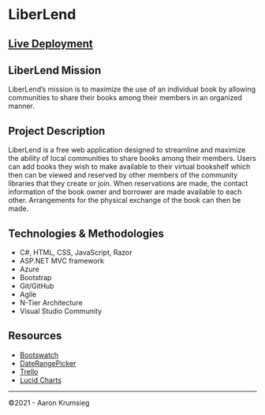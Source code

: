 # LiberLend

## [Live Deployment](https://liberlend.azurewebsites.net/)

## LiberLend Mission
LiberLend’s mission is to maximize the use of an individual book by allowing communities to share their books among their members in an organized manner.

## Project Description
LiberLend is a free web application designed to streamline and maximize the ability of local communities to share books among their members. Users can add books they wish to make available to their virtual bookshelf which then can be viewed and reserved by other members of the community libraries that they create or join. When reservations are made, the contact information of the book owner and borrower are made available to each other. Arrangements for the physical exchange of the book can then be made.

## Technologies & Methodologies
- C#, HTML, CSS, JavaScript, Razor
- ASP.NET MVC framework
- Azure
- Bootstrap
- Git/GitHub
- Agile
- N-Tier Architecture
- Visual Studio Community

## Resources
- [Bootswatch](https://bootswatch.com/)
- [DateRangePicker](http://www.daterangepicker.com/)
- [Trello](https://trello.com/)
- [Lucid Charts](https://www.lucidchart.com/pages/)

---
&copy;2021 - Aaron Krumsieg
